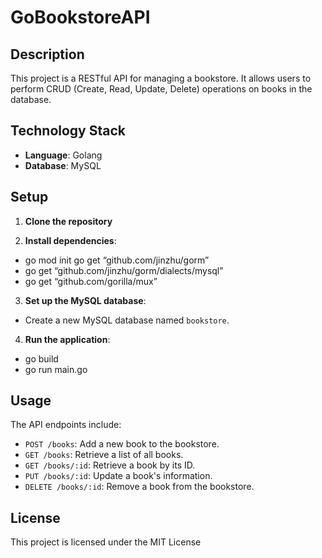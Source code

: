 # GoBookstoreAPI

## Description
This project is a RESTful API for managing a bookstore. It allows users to perform CRUD (Create, Read, Update, Delete) operations on books in the database.

## Technology Stack
- **Language**: Golang
- **Database**: MySQL

## Setup
1. **Clone the repository**
   
2. **Install dependencies**:
- go mod init go get “github.com/jinzhu/gorm”
- go get “github.com/jinzhu/gorm/dialects/mysql”
- go get “github.com/gorilla/mux”
  
3. **Set up the MySQL database**:
- Create a new MySQL database named `bookstore`.

4. **Run the application**:
- go build
- go run main.go
## Usage
The API endpoints include:
- `POST /books`: Add a new book to the bookstore.
- `GET /books`: Retrieve a list of all books.
- `GET /books/:id`: Retrieve a book by its ID.
- `PUT /books/:id`: Update a book's information.
- `DELETE /books/:id`: Remove a book from the bookstore.

## License
This project is licensed under the MIT License
